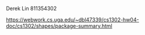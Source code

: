 Derek Lin 811354302

https://webwork.cs.uga.edu/~dbl47339/cs1302-hw04-doc/cs1302/shapes/package-summary.html